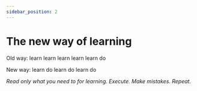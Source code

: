 ```yaml
---
sidebar_position: 2
---
```


# The new way of learning

Old way: learn learn learn learn learn do  
  
New way: learn do learn do learn do

*Read only what you need to for learning. Execute. Make mistakes. Repeat.*